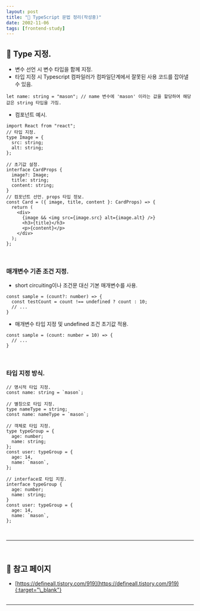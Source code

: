 ```yaml
---
layout: post
title: "🧮 TypeScript 문법 정리(작성중)"
date: 2002-11-06
tags: [frontend-study]
---
```


## 🐛 Type 지정.

- 변수 선언 시 변수 타입을 함께 지정.
- 타입 지정 시 Typescript 컴파일러가 컴파일단계에서 잘못된 사용 코드를 잡아낼 수 있음.

```tsx
let name: string = "mason"; // name 변수에 'mason' 이라는 값을 할당하여 해당 값은 string 타입을 가짐.
```

- 컴포넌트 예시.

```tsx
import React from "react";
// 타입 지정.
type Image = {
  src: string;
  alt: string;
};

// 초기값 설정.
interface CardProps {
  image?: Image;
  title: string;
  content: string;
}
// 컴포넌트 선언. props 타입 정보.
const Card = ({ image, title, content }: CardProps) => {
  return (
    <div>
      {image && <img src={image.src} alt={image.alt} />}
      <h3>{title}</h3>
      <p>{content}</p>
    </div>
  );
};
```

<br/>

### 매개변수 기존 조건 지정.

- short circuiting이나 조건문 대신 기본 매개변수를 사용.

```
const sample = (count?: number) => {
  const testCount = count !== undefined ? count : 10;
  // ...
}
```

- 매개변수 타입 지정 및 undefined 조건 초기값 적용.

```
const sample = (count: number = 10) => {
  // ...
}
```

<br/>

### 타입 지정 방식.

```tsx
// 명시적 타입 지정.
const name: string = `mason`;

// 별칭으로 타입 지정.
type nameType = string;
const name: nameType = `mason`;

// 객체로 타입 지정.
type typeGroup = {
  age: number;
  name: string;
};
const user: typeGroup = {
  age: 14,
  name: `mason`,
};

// interface로 타입 지정.
interface typeGroup {
  age: number;
  name: string;
}
const user: typeGroup = {
  age: 14,
  name: `mason`,
};
```

<br/>

---

<br/>

## 🎫 참고 페이지

- [https://defineall.tistory.com/919](https://defineall.tistory.com/919){:target="\_blank"}
  <br/><br/>

---
